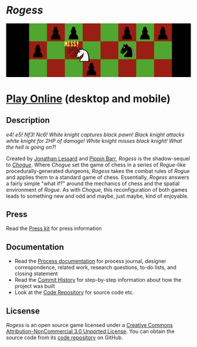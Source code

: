 # *Rogess*

![](images/rogess-banner.png)

# [Play Online](https://pippinbarr.github.io/rogess) (desktop and mobile)

## Description
*e4! e5! Nf3! Nc6! White knight captures black pawn! Black knight attacks white knight for 2HP of damage! White knight misses black knight! What the hell is going on?!*

Created by [Jonathan Lessard](https://jonathanlessard.net) and [Pippin Barr](https://pippinbarr.com), *Rogess* is the shadow-sequel to [*Chogue*](https://github.com/pippinbarr/chogue/wiki/Press-Kit). Where *Chogue* set the game of chess in a series of *Rogue*-like procedurally-generated dungeons, *Rogess* takes the combat rules of *Rogue* and applies them to a standard game of chess. Essentially, *Rogess* answers a fairly simple "what if?" around the mechanics of chess and the spatial environment of *Rogue*. As with *Chogue*, this reconfiguration of both games leads to something new and odd and maybe, just maybe, kind of enjoyable.

## Press
Read the [Press kit](../press) for press information

## Documentation
* Read the [Process documentation](../process) for process journal, designer correspondence, related work, research questions, to-do lists, and closing statement
* Read the [Commit History](https://github.com/pippinbarr/rogess/commits/master) for step-by-step information about how the project was built
* Look at the [Code Repository](https://github.com/pippinbarr/rogess) for source code etc.

## Licsense
_Rogess_ is an open source game licensed under a [Creative Commons Attribution-NonCommercial 3.0 Unported License](http://creativecommons.org/licenses/by-nc/3.0/). You can obtain the source code from its [code repository](https://github.com/pippinbarr/rogess) on GitHub.
